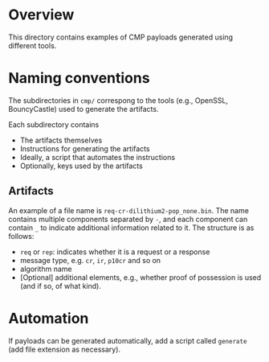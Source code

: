 # Overview
This directory contains examples of CMP payloads generated using different tools.

# Naming conventions
The subdirectories in `cmp/` correspong to the tools (e.g., OpenSSL, BouncyCastle) used to generate the artifacts.

Each subdirectory contains
- The artifacts themselves
- Instructions for generating the artifacts
- Ideally, a script that automates the instructions
- Optionally, keys used by the artifacts


## Artifacts
An example of a file name is `req-cr-dilithium2-pop_none.bin`. The name contains multiple components separated by `-`, and each component can contain `_` to indicate additional information related to it. The structure is as follows:

- `req` or `rep`: indicates whether it is a request or a response
- message type, e.g. `cr`, `ir`, `p10cr` and so on
- algorithm name
- [Optional] additional elements, e.g., whether proof of possession is used (and if so, of what kind).

# Automation
If payloads can be generated automatically, add a script called `generate` (add file extension as necessary).
